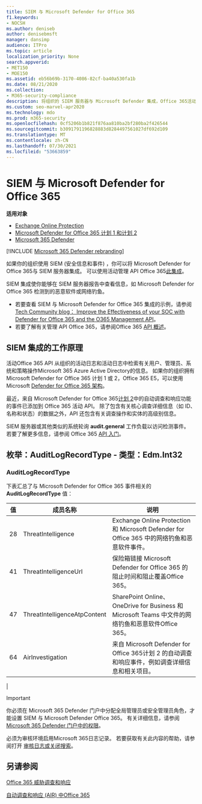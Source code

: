 ```yaml
---
title: SIEM 与 Microsoft Defender for Office 365
f1.keywords:
- NOCSH
ms.author: deniseb
author: denisebmsft
manager: dansimp
audience: ITPro
ms.topic: article
localization_priority: None
search.appverid:
- MET150
- MOE150
ms.assetid: eb56b69b-3170-4086-82cf-ba40a530fa1b
ms.date: 08/21/2020
ms.collection:
- M365-security-compliance
description: 将组织的 SIEM 服务器与 Microsoft Defender 集成，Office 365活动管理 API 中的Office 365威胁事件。
ms.custom: seo-marvel-apr2020
ms.technology: mdo
ms.prod: m365-security
ms.openlocfilehash: 0cf5206b1b821f876aa810ba2bf280ba2f426544
ms.sourcegitcommit: b3091791196828883d8284497561027df692d109
ms.translationtype: MT
ms.contentlocale: zh-CN
ms.lasthandoff: 07/30/2021
ms.locfileid: "53663859"
---
```

# <a name="siem-integration-with-microsoft-defender-for-office-365"></a>SIEM 与 Microsoft Defender for Office 365

**适用对象**
- [Exchange Online Protection](exchange-online-protection-overview.md)
- [Microsoft Defender for Office 365 计划 1 和计划 2](defender-for-office-365.md)
- [Microsoft 365 Defender](../defender/microsoft-365-defender.md)

[!INCLUDE [Microsoft 365 Defender rebranding](../includes/microsoft-defender-for-office.md)]


如果你的组织使用 SIEM (安全信息和事件) ，你可以将 Microsoft Defender for Office 365与 SIEM 服务器集成。 可以使用活动管理 API Office 365[此集成](/office/office-365-management-api/office-365-management-activity-api-reference)。

SIEM 集成使你能够在 SIEM 服务器报告中查看信息，如 Microsoft Defender for Office 365 检测到的恶意软件或网络钓鱼。

- 若要查看 SIEM 与 Microsoft Defender for Office 365 集成的示例，请参阅[Tech Community blog： Improve the Effectiveness of your SOC with Defender for Office 365 and the O365 Management API](https://techcommunity.microsoft.com/t5/microsoft-security-and/improve-the-effectiveness-of-your-soc-with-office-365-atp-and/ba-p/1525185)。
- 若要了解有关管理 API Office 365，请参阅Office 365 [API 概述](/office/office-365-management-api/office-365-management-apis-overview)。

## <a name="how-siem-integration-works"></a>SIEM 集成的工作原理

活动Office 365 API 从组织的活动日志和活动日志中检索有关用户、管理员、系统和策略操作Microsoft 365 Azure Active Directory的信息。 如果你的组织拥有 Microsoft Defender for Office 365 计划 1 或 2，Office 365 E5，可以使用 Microsoft [Defender for Office 365 架构](/office/office-365-management-api/office-365-management-activity-api-schema#office-365-advanced-threat-protection-and-threat-investigation-and-response-schema)。

最近，来自 Microsoft Defender for Office 365[计划 2](defender-for-office-365.md#microsoft-defender-for-office-365-plan-1-and-plan-2)中的自动调查和响应功能的事件已添加到 Office 365 活动 API。 除了包含有关核心调查详细信息（如 ID、名称和状态）的数据之外，API 还包含有关调查操作和实体的高级别信息。

SIEM 服务器或其他类似的系统轮询 **audit.general** 工作负载以访问检测事件。 若要了解更多信息，请参阅 Office 365 [API 入门](/office/office-365-management-api/get-started-with-office-365-management-apis)。

## <a name="enum-auditlogrecordtype---type-edmint32"></a>枚举：AuditLogRecordType - 类型：Edm.Int32

### <a name="auditlogrecordtype"></a>AuditLogRecordType

下表汇总了与 Microsoft Defender for Office 365 事件相关的 **AuditLogRecordType** 值：

| 值 | 成员名称 | 说明 |
|---|---|---|
| 28| ThreatIntelligence | Exchange Online Protection 和 Microsoft Defender for Office 365 中的网络钓鱼和恶意软件事件。 |
| 41| ThreatIntelligenceUrl | 保险箱链接 Microsoft Defender for Office 365 的阻止时间和阻止覆盖Office 365。 |
| 47| ThreatIntelligenceAtpContent | SharePoint Online、OneDrive for Business 和 Microsoft Teams 中文件的网络钓鱼和恶意软件Office 365。 |
| 64| AirInvestigation | 来自 Microsoft Defender for Office 365计划 2 的自动调查和响应事件，例如调查详细信息和相关项目。 |
|

> [!IMPORTANT]
> 你必须在 Microsoft 365 Defender 门户中分配全局管理员或安全管理员角色，才能设置 SIEM 与 Microsoft Defender Office 365。 有关详细信息，请参阅 [Microsoft 365 Defender 门户中的权限](permissions-microsoft-365-security-center.md)。
>
> 必须为审核环境启用Microsoft 365日志记录。 若要获取有关此内容的帮助，请参阅打开 [审核日志或关闭搜索](../../compliance/turn-audit-log-search-on-or-off.md)。

## <a name="see-also"></a>另请参阅

[Office 365 威胁调查和响应](office-365-ti.md)

[自动调查和响应 (AIR) 中Office 365](automated-investigation-response-office.md)